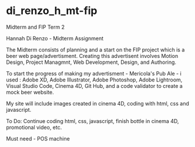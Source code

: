 # di_renzo_h_mt-fip
Midterm and FIP Term 2

Hannah Di Renzo - Midterm Assignment

The Midterm consists of planning and a start on the FIP project which is a beer web page/advertisment. 
Creating this advertisent involves Motion Design, Project Managmnt, Web Development, Design, and Authoring.

To start the progress of making my advertisment - Mericola's Pub Ale - i used :
Adobe XD, Adobe Illustrator, Adobe Photoshop, Adobe Lightroom, Visual Studio Code, Cinema 4D, Git Hub, and a code validator to create a mock beer website. 

My site will include images created in cinema 4D, coding with html, css and javascript.

To Do: Continue coding html, css, javascript, finish bottle in cinema 4D, promotional video, etc. 

Must need - POS machine




